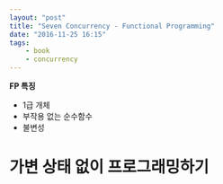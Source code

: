 ```yaml
---
layout: "post"
title: "Seven Concurrency - Functional Programming"
date: "2016-11-25 16:15"
tags:
    - book
    - concurrency
---
```


**FP 특징**

- 1급 개체
- 부작용 없는 순수함수
- 불변성

# 가변 상태 없이 프로그래밍하기
